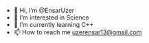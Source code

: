 - 👋 Hi, I’m @EnsarUzer
- 👀 I’m interested in Science
- 🌱 I’m currently learning C++
- 📫 How to reach me uzerensar13@gmail.com


<!---
EnsarUzer/EnsarUzer is a ✨ special ✨ repository because its `README.md` (this file) appears on your GitHub profile.
You can click the Preview link to take a look at your changes.
--->
